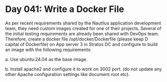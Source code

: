 # Day 041: Write a Docker File
As per recent requirements shared by the Nautilus application development team, they need custom images created for one of their projects. Several of the initial testing requirements are already been shared with DevOps team. Therefore, create a docker file /opt/docker/Dockerfile (please keep D capital of Dockerfile) on App server 3 in Stratos DC and configure to build an image with the following requirements:



a. Use ubuntu:24.04 as the base image.


b. Install apache2 and configure it to work on 3002 port. (do not update any other Apache configuration settings like document root etc).